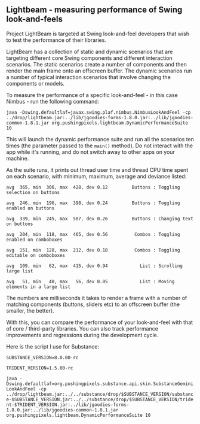 ## Lightbeam - measuring performance of Swing look-and-feels

Project LightBeam is targeted at Swing look-and-feel developers that wish to test the performance of their libraries.

LightBeam has a collection of static and dynamic scenarios that are targeting different core Swing components and different interaction scenarios. The static scenarios create a number of components and then render the main frame onto an offscreen buffer. The dynamic scenarios run a number of typical interaction scenarios that involve changing the components or models.

To measure the performance of a specific look-and-feel - in this case Nimbus - run the following command:

`java -Dswing.defaultlaf=javax.swing.plaf.nimbus.NimbusLookAndFeel -cp ../drop/lightbeam.jar:../lib/jgoodies-forms-1.8.0.jar:../lib/jgoodies-common-1.8.1.jar org.pushingpixels.lightbeam.DynamicPerformanceSuite 10
`

This will launch the dynamic performance suite and run all the scenarios ten times (the parameter passed to the `main()` method). Do not interact with the app while it's running, and do not switch away to other apps on your machine.

As the suite runs, it prints out thread user time and thread CPU time spent on each scenario, with minimum, maximum, average and deviance listed:

`avg  365, min  306, max  428, dev 0.12         Buttons : Toggling selection on buttons`

`avg  246, min  196, max  398, dev 0.24         Buttons : Toggling enabled on buttons`

`avg  339, min  245, max  587, dev 0.26         Buttons : Changing text on buttons`

`avg  204, min  118, max  465, dev 0.56          Combos : Toggling enabled on comboboxes`

`avg  151, min  128, max  212, dev 0.18          Combos : Toggling editable on comboboxes`

`avg  109, min   62, max  415, dev 0.94            List : Scrolling large list`

`avg   51, min   48, max   56, dev 0.05            List : Moving elements in a large list`

The numbers are milliseconds it takes to render a frame with a number of matching components (buttons, sliders etc) to an offscreen buffer (the smaller, the better).

With this, you can compare the performance of your look-and-feel with that of core / third-party libraries. You can also track performance improvements and regressions during the development cycle.

Here is the script I use for Substance:

`SUBSTANCE_VERSION=8.0.00-rc`

`TRIDENT_VERSION=1.5.00-rc`

`java -Dswing.defaultlaf=org.pushingpixels.substance.api.skin.SubstanceGeminiLookAndFeel -cp ../drop/lightbeam.jar:../../substance/drop/$SUBSTANCE_VERSION/substance-$SUBSTANCE_VERSION.jar:../../substance/drop/$SUBSTANCE_VERSION/trident-$TRIDENT_VERSION.jar:../lib/jgoodies-forms-1.8.0.jar:../lib/jgoodies-common-1.8.1.jar org.pushingpixels.lightbeam.DynamicPerformanceSuite 10`
